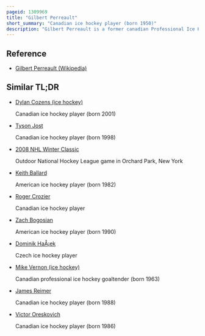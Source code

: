 ```yaml
---
pageid: 1309969
title: "Gilbert Perreault"
short_summary: "Canadian ice hockey player (born 1950)"
description: "Gilbert Perreault is a former canadian Professional Ice Hockey Center who played for 17 Seasons with the Buffalo Sabres of the national Hockey League. He was the first Draft Pick of the Sabres in their inaugural Nhl Season. He is well known as the Centre Man for the prolific Trio of Sabres Forwards known as the french Connection. The Trio helped the Sabres reach the stanley Cup Finals in 1975."
---
```


## Reference

- [Gilbert Perreault (Wikipedia)](https://en.wikipedia.org/?curid=1309969)

## Similar TL;DR

- [Dylan Cozens (ice hockey)](/tldr/en/dylan-cozens-ice-hockey)

  Canadian ice hockey player (born 2001)

- [Tyson Jost](/tldr/en/tyson-jost)

  Canadian ice hockey player (born 1998)

- [2008 NHL Winter Classic](/tldr/en/2008-nhl-winter-classic)

  Outdoor National Hockey League game in Orchard Park, New York

- [Keith Ballard](/tldr/en/keith-ballard)

  American ice hockey player (born 1982)

- [Roger Crozier](/tldr/en/roger-crozier)

  Canadian ice hockey player

- [Zach Bogosian](/tldr/en/zach-bogosian)

  American ice hockey player (born 1990)

- [Dominik HaÅ¡ek](/tldr/en/dominik-hasek)

  Czech ice hockey player

- [Mike Vernon (ice hockey)](/tldr/en/mike-vernon-ice-hockey)

  Canadian professional ice hockey goaltender (born 1963)

- [James Reimer](/tldr/en/james-reimer)

  Canadian ice hockey player (born 1988)

- [Victor Oreskovich](/tldr/en/victor-oreskovich)

  Canadian ice hockey player (born 1986)
